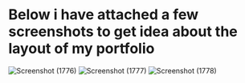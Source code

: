# Below i have attached a few screenshots to get idea about the layout of my portfolio
![Screenshot (1776)](https://github.com/darshan2508/myPortfolio/assets/97438719/0e0afde1-604f-4d63-86b3-14c3c236f99d)
![Screenshot (1777)](https://github.com/darshan2508/myPortfolio/assets/97438719/0e479cb1-938f-4a5b-b9cb-37454725c4b5)
![Screenshot (1778)](https://github.com/darshan2508/myPortfolio/assets/97438719/61028cad-247a-43ea-b16b-99fcf89f13f0)

